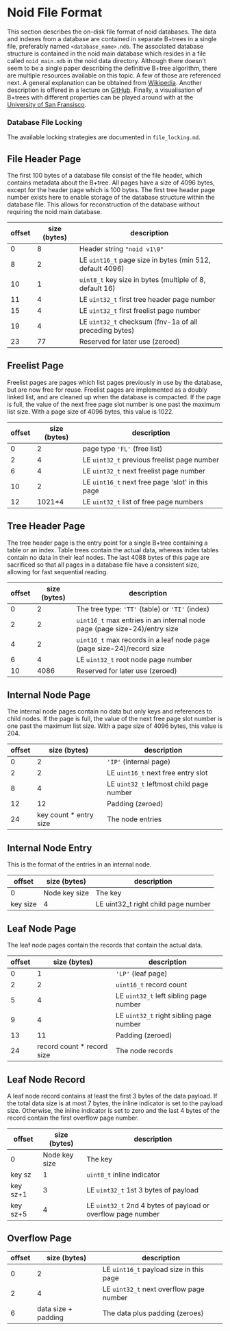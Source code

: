 # Noid File Format
This section describes the on-disk file format of noid databases. The data and indexes from a database are
contained in separate B+trees in a single file, preferably named `<database_name>.ndb`.
The associated database structure is contained in the noid main database which resides in a file
called `noid_main.ndb` in the noid data directory.
Although there doesn't seem to be a single paper describing the definitive B+tree algorithm, there are multiple
resources available on this topic. A few of those are referenced next. A general explanation can be obtained from
[Wikipedia](https://en.wikipedia.org/wiki/B%2B_tree). Another description is offered in a lecture on
[GitHub](https://thodrek.github.io/cs564-fall17/lectures/lecture-13/Lecture_13_Btree.pdf). Finally, a visualisation
of B+trees with different properties can be played around with at the
[University of San Fransisco](https://www.cs.usfca.edu/~galles/visualization/BPlusTree.html).

### Database File Locking
The available locking strategies are documented in `file_locking.md`.

## File Header Page
The first 100 bytes of a database file consist of the file header, which contains metadata about the B+tree.
All pages have a size of 4096 bytes, except for the header page which is 100 bytes.
The first tree header page number exists here to enable storage of the database structure within the database file.
This allows for reconstruction of the database without requiring the noid main database.

| offset | size (bytes) | description                                              |
|--------|--------------|----------------------------------------------------------|
| 0      | 8            | Header string `"noid v1\0"`                              |
| 8      | 2            | LE `uint16_t` page size in bytes (min 512, default 4096) |
| 10     | 1            | `uint8_t` key size in bytes (multiple of 8, default 16)  |
| 11     | 4            | LE `uint32_t` first tree header page number              |
| 15     | 4            | LE `uint32_t` first freelist page number                 |
| 19     | 4            | LE `uint32_t` checksum (fnv-1a of all preceding bytes)   |
| 23     | 77           | Reserved for later use (zeroed)                          |

## Freelist Page
Freelist pages are pages which list pages previously in use by the database, but are now free for reuse.
Freelist pages are implemented as a doubly linked list, and are cleaned up when the database is compacted.
If the page is full, the value of the next free page slot number is one past the maximum list size. 
With a page size of 4096 bytes, this value is 1022.

| offset | size (bytes) | description                                      |
|--------|--------------|--------------------------------------------------|
| 0      | 2            | page type `'FL'` (free list)                     |
| 2      | 4            | LE `uint32_t` previous freelist page number      |
| 6      | 4            | LE `uint32_t` next freelist page number          |
| 10     | 2            | LE `uint16_t` next free page 'slot' in this page |
| 12     | 1021*4       | LE `uint32_t` list of free page numbers          |

## Tree Header Page
The tree header page is the entry point for a single B+tree containing a table or an index. Table trees contain
the actual data, whereas index tables contain no data in their leaf nodes. The last 4088 bytes of this page are
sacrificed so that all pages in a database file have a consistent size, allowing for fast sequential reading.

| offset | size (bytes) | description                                                               |
|--------|--------------|---------------------------------------------------------------------------|
| 0      | 2            | The tree type: `'TT'` (table) or `'TI'` (index)                           |
| 2      | 2            | `uint16_t` max entries in an internal node page (page size-24)/entry size |
| 4      | 2            | `uint16_t` max records in a leaf node page (page size-24)/record size     |
| 6      | 4            | LE `uint32_t` root node page number                                       |
| 10     | 4086         | Reserved for later use (zeroed)                                           |

## Internal Node Page
The internal node pages contain no data but only keys and references to child nodes.
If the page is full, the value of the next free page slot number is one past the maximum list size.
With a page size of 4096 bytes, this value is 204.

| offset | size (bytes)           | description                              |
|--------|------------------------|------------------------------------------|
| 0      | 2                      | `'IP'` (internal page)                   |
| 2      | 2                      | LE `uint16_t` next free entry slot       |
| 8      | 4                      | LE `uint32_t` leftmost child page number |
| 12     | 12                     | Padding (zeroed)                         |
| 24     | key count * entry size | The node entries                         |

## Internal Node Entry
This is the format of the entries in an internal node.

| offset   | size (bytes)  | description                          |
|----------|---------------|--------------------------------------|
| 0        | Node key size | The key                              |
| key size | 4             | LE uint32_t right child page number  |

## Leaf Node Page
The leaf node pages contain the records that contain the actual data.

| offset | size (bytes)               | description                             |
|--------|----------------------------|-----------------------------------------|
| 0      | 1                          | `'LP'` (leaf page)                      |
| 2      | 2                          | `uint16_t` record count                 |
| 5      | 4                          | LE `uint32_t` left sibling page number  |
| 9      | 4                          | LE `uint32_t` right sibling page number |
| 13     | 11                         | Padding (zeroed)                        |
| 24     | record count * record size | The node records                        |

## Leaf Node Record
A leaf node record contains at least the first 3 bytes of the data payload. If the total data size is
at most 7 bytes, the inline indicator is set to the payload size.
Otherwise, the inline indicator is set to zero and the last 4 bytes of the record contain the first overflow
page number.

| offset   | size (bytes)  | description                                                  |
|----------|---------------|--------------------------------------------------------------|
| 0        | Node key size | The key                                                      |
| key sz   | 1             | `uint8_t` inline indicator                                   |
| key sz+1 | 3             | LE `uint32_t` 1st 3 bytes of payload                         |
| key sz+5 | 4             | LE `uint32_t` 2nd 4 bytes of payload or overflow page number |

## Overflow Page
| offset | size (bytes)         | description                             |
|--------|----------------------|-----------------------------------------|
| 0      | 2                    | LE `uint16_t` payload size in this page |
| 2      | 4                    | LE `uint32_t` next overflow page number |
| 6      | data size + padding  | The data plus padding (zeroes)          |